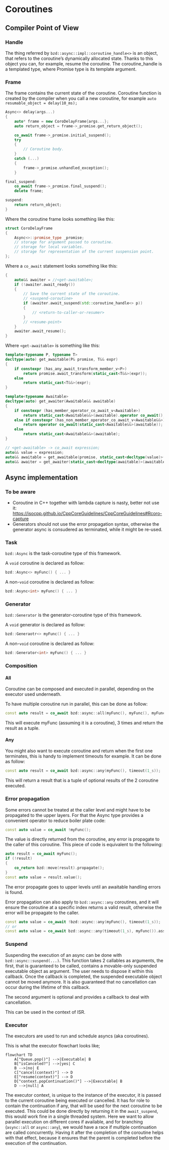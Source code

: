 # Coroutines

## Compiler Point of View

### Handle

The thing referred by `bzd::async::impl::coroutine_handle<>` is an object, that refers to the coroutine’s dynamically allocated state.
Thanks to this object you can, for example, resume the coroutine. The coroutine_handle is a templated type, where Promise type is its template argument.

### Frame

The frame contains the current state of the coroutine.
Coroutine function is created by the compiler when you call a new coroutine, for example `auto resumable_object = delay(10_ms);`

```c++
Async<> delay(args...)
{
    auto* frame = new CoroDelayFrame{args...};
    auto return_object = frame->_promise.get_return_object();

    co_await frame->_promise.initial_suspend();
    try
    {
        // Coroutine body.
    }
    catch (...)
    {
        frame->_promise.unhandled_exception();
    }

final_suspend:
    co_await frame->_promise.final_suspend();
    delete frame;

suspend:
    return return_object;
}
```

Where the coroutine frame looks something like this:

```c++
struct CoroDelayFrame
{
    Async<>::promise_type _promise;
    // storage for argument passed to coroutine.
    // storage for local variables.
    // storage for representation of the current suspension point.
};
```

Where a `co_await` statement looks something like this:

```c++
{
    auto&& awaiter = //<get-awaitable>;
    if (!awaiter.await_ready())
    {
        // Save the current state of the coroutine.
        // <suspend-coroutine>
        if (awaiter.await_suspend(std::coroutine_handle<> p))
        {
            // <return-to-caller-or-resumer>
        }
        // <resume-point>
    }
    awaiter.await_resume();
}
```

Where `<get-awaitable>` is something like this:

```c++
template<typename P, typename T>
decltype(auto) get_awaitable(P& promise, T&& expr)
{
    if constexpr (has_any_await_transform_member_v<P>)
        return promise.await_transform(static_cast<T&&>(expr));
    else
        return static_cast<T&&>(expr);
}

template<typename Awaitable>
decltype(auto) get_awaiter(Awaitable&& awaitable)
{
    if constexpr (has_member_operator_co_await_v<Awaitable>)
        return static_cast<Awaitable&&>(awaitable).operator co_await();
    else if constexpr (has_non_member_operator_co_await_v<Awaitable&&>)
        return operator co_await(static_cast<Awaitable&&>(awaitable));
    else
        return static_cast<Awaitable&&>(awaitable);
}

// <get-awaitable> -> co_await expression;
auto&& value = expression;
auto&& awaitable = get_awaitable(promise, static_cast<decltype(value)>(value));
auto&& awaiter = get_awaiter(static_cast<decltype(awaitable)>(awaitable));
```

## Async implementation

### To be aware

- Coroutine in C++ together with lambda capture is nasty, better not use it: https://isocpp.github.io/CppCoreGuidelines/CppCoreGuidelines#Rcoro-capture
- Generators should not use the error propagation syntax, otherwise the generator async is consudered as terminated, while it might be re-used.

### Task

`bzd::Async` is the task-coroutine type of this framework.

A `void` coroutine is declared as follow:

```c++
bzd::Async<> myFunc() { ... }
```

A non-`void` coroutine is declared as follow:

```c++
bzd::Async<int> myFunc() { ... }
```

### Generator

`bzd::Generator` is the generator-coroutine type of this framework.

A `void` generator is declared as follow:

```c++
bzd::Generaotr<> myFunc() { ... }
```

A non-`void` coroutine is declared as follow:

```c++
bzd::Generator<int> myFunc() { ... }
```

### Composition

#### All

Coroutine can be composed and executed in parallel, depending on the executor used underneath.

To have multiple coroutine run in parallel, this can be done as follow:

```c++
const auto result = co_await bzd::async::all(myFunc(), myFunc(), myFunc());
```

This will execute myFunc (assuming it is a coroutine), 3 times and return the result as a tuple.

#### Any

You might also want to execute coroutine and return when the first one terminates, this is handy to implement
timeouts for example. It can be done as follow:

```c++
const auto result = co_await bzd::async::any(myFunc(), timeout(1_s));
```

This will return a result that is a tuple of optional results of the 2 coroutine executed.

### Error propagation

Some errors cannot be treated at the caller level and might have to be propagated to the upper layers. For that the Async
type provides a convenient operator to reduce boiler plate code:

```c++
const auto value = co_await !myFunc();
```

The value is directly returned from the coroutine, any error is propagate to the caller of this coroutine. This piece of code
is equivalent to the following:

```c++
auto result = co_await myFunc();
if (!result)
{
    co_return bzd::move(result).propagate();
}
const auto value = result.value();
```

The error propagate goes to upper levels until an awaitable handling errors is found.

Error propagation can also apply to `bzd::async::any` coroutines, and it will ensure the coroutine at a specific index
returns a valid result, otherwise the error will be propagate to the caller.

```c++
const auto value = co_await !bzd::async::any(myFunc(), timeout(1_s));
// or
const auto value = co_await bzd::async::any(timeout(1_s), myFunc()).assertHasValue<1>();
```

### Suspend

Suspending the execution of an async can be done with `bzd::async::suspend(...)`. This function takes 2 callables as arguments,
the first, that is guaranteed to be called, contains a movable-only suspended executable object as argument.
The user needs to dispose it within this callback. Once the callback is completed, the suspended executable object
cannot be moved anymore.
It is also guaranteed that no cancellation can occur during the lifetime of this callback.

The second argument is optional and provides a callback to deal with cancellation.

This can be used in the context of ISR.

### Executor

The executors are used to run and schedule asyncs (aka coroutines).

This is what the executor flowchart looks like;

```mermaid
flowchart TD
    A["Queue.pop()"] -->|Executable| B
    B["isCanceled?"] -->|yes| C
    B -->|no| E
    C["cancel(context)"] --> D
    E["resume(context)"] --> D
    D["context.popContinuation()"] -->|Executable| B
    D -->|null| A
```

The executor context, is unique to the instance of the executor, it is passed to the current coroutine being executed or cancelled.
It has for role to contain the continuation if any, that will be used for the next coroutine to be executed. This could be done
directly by returning it in the `await_suspend`, this would work fine in a single threaded system. Here we want to allow parallel
execution on different cores if available, and for branching (`async::all` or `async::any`), we would have a race if multiple
continuation are called concurrently. Having it after the completion of the coroutine helps with that effect, because it ensures that
the parent is completed before the execution of the continuation.
